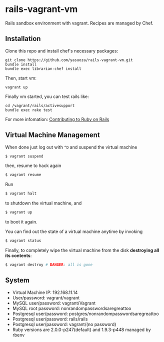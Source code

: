 rails-vagrant-vm
================

Rails sandbox environment with vagrant. Recipes are managed by Chef.

Installation
------------

Clone this repo and install chef's necessary packages:

```
git clone https://github.com/yasuoza/rails-vagrant-vm.git
bundle install
bundle exec librarian-chef install
```

Then, start vm:

```
vagrant up
```

Finally vm started, you can test rails like:

```
cd /vagrant/rails/activesupport
bundle exec rake test
```

For more infomation: [Contributing to Ruby on Rails](http://guides.rubyonrails.org/contributing_to_ruby_on_rails.html)

Virtual Machine Management
----------------------------

When done just log out with `^D` and suspend the virtual machine

```bash
$ vagrant suspend
```

then, resume to hack again

```bash
$ vagrant resume
```

Run

```bash
$ vagrant halt
```

to shutdown the virtual machine, and

```bash
$ vagrant up
```

to boot it again.

You can find out the state of a virtual machine anytime by invoking

```bash
$ vagrant status
```

Finally, to completely wipe the virtual machine from the disk **destroying all its contents**:

```bash
$ vagrant destroy # DANGER: all is gone
```

System
--------

* Virtual Machine IP: 192.168.11.14
* User/password: vagrant/vagrant
* MySQL user/password: vagrant/Vagrant
* MySQL root password: nonrandompasswordsaregreattoo
* Postgresql user/password: postgres/nonrandompasswordsaregreattoo
* Postgresql user/password: rails/rails
* Postgresql user/password: vagrant/(no password)
* Ruby versions are 2.0.0-p247(default) and 1.9.3-p448 managed by rbenv

